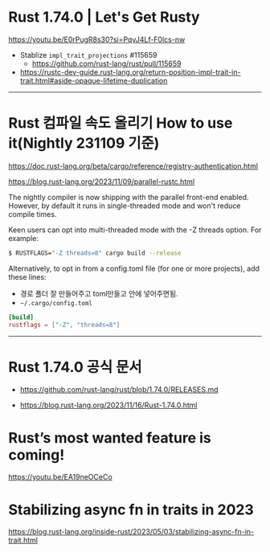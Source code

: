# Rust 1.74.0 | Let's Get Rusty
https://youtu.be/E0rPugR8s30?si=PqvJ4Lf-F0lcs-nw

- Stablize ```impl_trait_projections``` #115659
  - https://github.com/rust-lang/rust/pull/115659
- https://rustc-dev-guide.rust-lang.org/return-position-impl-trait-in-trait.html#aside-opaque-lifetime-duplication

<hr>

# Rust 컴파일 속도 올리기 How to use it(Nightly 231109 기준)

https://doc.rust-lang.org/beta/cargo/reference/registry-authentication.html

https://blog.rust-lang.org/2023/11/09/parallel-rustc.html

The nightly compiler is now shipping with the parallel front-end enabled. However, by default it runs in single-threaded mode and won't reduce compile times.

Keen users can opt into multi-threaded mode with the -Z threads option. For example:

```bash
$ RUSTFLAGS="-Z threads=8" cargo build --release
```

Alternatively, to opt in from a config.toml file (for one or more projects), add these lines:

- 경로 폴더 잘 만들어주고 toml만들고 안에 넣어주면됨.
- ```~/.cargo/config.toml```

```toml
[build]
rustflags = ["-Z", "threads=8"]

```

<hr>

# Rust 1.74.0 공식 문서

- https://github.com/rust-lang/rust/blob/1.74.0/RELEASES.md

- https://blog.rust-lang.org/2023/11/16/Rust-1.74.0.html

# Rust’s most wanted feature is coming!

https://youtu.be/EA19neOCeCo


# Stabilizing async fn in traits in 2023

https://blog.rust-lang.org/inside-rust/2023/05/03/stabilizing-async-fn-in-trait.html
